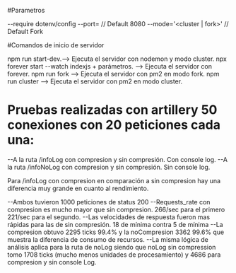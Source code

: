 #Parametros

--require dotenv/config
--port= <port> // Default 8080
--mode='<cluster | fork>' // Default Fork

#Comandos de inicio de servidor

npm run start-dev.--> Ejecuta el servidor con nodemon y modo cluster.
npx forever start --watch indexjs + parámetros. --> Ejecuta el servidor con forever.
npm run fork --> Ejecuta el servidor con pm2 en modo fork.
npm run cluster --> Ejecuta el servidor con pm2 en modo cluster.

# Pruebas realizadas con artillery 50 conexiones con 20 peticiones cada una:

--A la ruta /infoLog con compresion y sin compresión. Con console log.
--A la ruta /infoNoLog con compresion y sin compresión. Sin console log.

Para /infoLog con compresion en comparación a sin compresion hay una diferencia muy grande en cuanto al rendimiento.

--Ambos tuvieron 1000 peticiones de status 200
--Requests_rate con compresion es mucho mayor que sin compresion. 266/sec para el primero 221/sec para el segundo.
--Las velocidades de respuesta fueron mas rápidas para las de sin compresión. 18 de mínima contra 5 de mínima
--La compresion obtuvo 2295 ticks 99.4% y la noCompresion 3362 99.6% que muestra la diferencia de consumo de recursos.
--La misma lógica de análisis aplica para la ruta de noLog siendo que noLog sin compression tomo 1708 ticks (mucho menos unidades de procesamiento) y 4686 para compresion y sin console Log.
